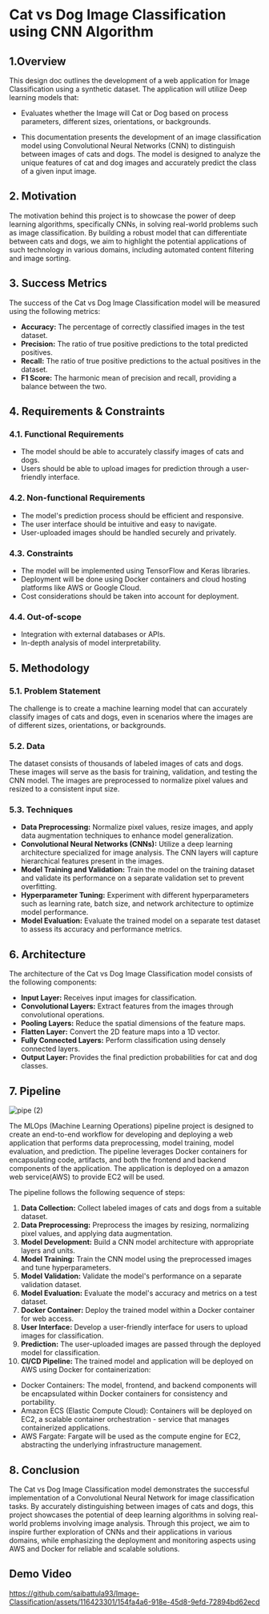 # Cat vs Dog Image Classification using CNN Algorithm

## 1.Overview
This design doc outlines the development of a web application for Image Classification using a synthetic dataset. The application will utilize Deep learning models that:
- Evaluates whether the Image will Cat or Dog based on process parameters, different sizes, orientations, or backgrounds.

- This documentation presents the development of an image classification model using Convolutional Neural Networks (CNN) to distinguish between images of cats and dogs. The model is designed to analyze the unique features of cat and dog images and accurately predict the class of a given input image.

## 2. Motivation
The motivation behind this project is to showcase the power of deep learning algorithms, specifically CNNs, in solving real-world problems such as image classification. By building a robust model that can differentiate between cats and dogs, we aim to highlight the potential applications of such technology in various domains, including automated content filtering and image sorting.

## 3. Success Metrics
The success of the Cat vs Dog Image Classification model will be measured using the following metrics:

- **Accuracy:** The percentage of correctly classified images in the test dataset.
- **Precision:** The ratio of true positive predictions to the total predicted positives.
- **Recall:** The ratio of true positive predictions to the actual positives in the dataset.
- **F1 Score:** The harmonic mean of precision and recall, providing a balance between the two.

## 4. Requirements & Constraints
### 4.1. Functional Requirements
- The model should be able to accurately classify images of cats and dogs.
- Users should be able to upload images for prediction through a user-friendly interface.

### 4.2. Non-functional Requirements
- The model's prediction process should be efficient and responsive.
- The user interface should be intuitive and easy to navigate.
- User-uploaded images should be handled securely and privately.

### 4.3. Constraints
- The model will be implemented using TensorFlow and Keras libraries.
- Deployment will be done using Docker containers and cloud hosting platforms like AWS or Google Cloud.
- Cost considerations should be taken into account for deployment.

### 4.4. Out-of-scope
- Integration with external databases or APIs.
- In-depth analysis of model interpretability.

## 5. Methodology
### 5.1. Problem Statement
The challenge is to create a machine learning model that can accurately classify images of cats and dogs, even in scenarios where the images are of different sizes, orientations, or backgrounds.

### 5.2. Data
The dataset consists of thousands of labeled images of cats and dogs. These images will serve as the basis for training, validation, and testing the CNN model. The images are preprocessed to normalize pixel values and resized to a consistent input size.

### 5.3. Techniques
- **Data Preprocessing:** Normalize pixel values, resize images, and apply data augmentation techniques to enhance model generalization.
- **Convolutional Neural Networks (CNNs):** Utilize a deep learning architecture specialized for image analysis. The CNN layers will capture hierarchical features present in the images.
- **Model Training and Validation:** Train the model on the training dataset and validate its performance on a separate validation set to prevent overfitting.
- **Hyperparameter Tuning:** Experiment with different hyperparameters such as learning rate, batch size, and network architecture to optimize model performance.
- **Model Evaluation:** Evaluate the trained model on a separate test dataset to assess its accuracy and performance metrics.

## 6. Architecture
The architecture of the Cat vs Dog Image Classification model consists of the following components:

- **Input Layer:** Receives input images for classification.
- **Convolutional Layers:** Extract features from the images through convolutional operations.
- **Pooling Layers:** Reduce the spatial dimensions of the feature maps.
- **Flatten Layer:** Convert the 2D feature maps into a 1D vector.
- **Fully Connected Layers:** Perform classification using densely connected layers.
- **Output Layer:** Provides the final prediction probabilities for cat and dog classes.

## 7. Pipeline
![pipe (2)](https://github.com/saibattula93/Image-Classification/assets/116423301/8a3345f0-571a-4cbc-8088-597876f5301e)

The MLOps (Machine Learning Operations) pipeline project is designed to create an end-to-end workflow for developing and deploying a web application that performs data preprocessing, model training, model evaluation, and prediction. The pipeline leverages Docker containers for encapsulating code, artifacts, and both the frontend and backend components of the application. The application is deployed on a amazon web service(AWS) to provide EC2 will be used.

The pipeline follows the following sequence of steps:

1. **Data Collection:** Collect labeled images of cats and dogs from a suitable dataset.
2. **Data Preprocessing:** Preprocess the images by resizing, normalizing pixel values, and applying data augmentation.
3. **Model Development:** Build a CNN model architecture with appropriate layers and units.
4. **Model Training:** Train the CNN model using the preprocessed images and tune hyperparameters.
5. **Model Validation:** Validate the model's performance on a separate validation dataset.
6. **Model Evaluation:** Evaluate the model's accuracy and metrics on a test dataset.
7. **Docker Container:** Deploy the trained model within a Docker container for web access.
8. **User Interface:** Develop a user-friendly interface for users to upload images for classification.
9. **Prediction:** The user-uploaded images are passed through the deployed model for classification.
10. **CI/CD Pipeline:** The trained model and application will be deployed on AWS using Docker for containerization:

- Docker Containers: The model, frontend, and backend components will be encapsulated within Docker containers for consistency and portability.
- Amazon ECS (Elastic Compute Cloud): Containers will be deployed on EC2, a scalable container orchestration - service that manages containerized applications.
- AWS Fargate: Fargate will be used as the compute engine for EC2, abstracting the underlying infrastructure management.

## 8. Conclusion
The Cat vs Dog Image Classification model demonstrates the successful implementation of a Convolutional Neural Network for image classification tasks. By accurately distinguishing between images of cats and dogs, this project showcases the potential of deep learning algorithms in solving real-world problems involving image analysis. Through this project, we aim to inspire further exploration of CNNs and their applications in various domains, while emphasizing the deployment and monitoring aspects using AWS and Docker for reliable and scalable solutions.

## Demo Video 
https://github.com/saibattula93/Image-Classification/assets/116423301/154fa4a6-918e-45d8-9efd-72894bd62ecd
